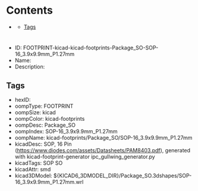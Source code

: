 



Contents
========

* [](#)
	* [Tags](#tags)

# 

- ID: FOOTPRINT-kicad-kicad-footprints-Package_SO-SOP-16_3.9x9.9mm_P1.27mm
- Name: 
- Description: 

## Tags

- hexID: 
- oompType: FOOTPRINT
- oompSize: kicad
- oompColor: kicad-footprints
- oompDesc: Package_SO
- oompIndex: SOP-16_3.9x9.9mm_P1.27mm
- oompName: kicad-footprints/Package_SO/SOP-16_3.9x9.9mm_P1.27mm
- kicadDesc: SOP, 16 Pin (https://www.diodes.com/assets/Datasheets/PAM8403.pdf), generated with kicad-footprint-generator ipc_gullwing_generator.py
- kicadTags: SOP SO
- kicadAttr: smd
- kicad3DModel: ${KICAD6_3DMODEL_DIR}/Package_SO.3dshapes/SOP-16_3.9x9.9mm_P1.27mm.wrl
